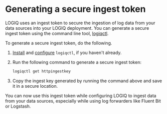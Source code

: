 # Generating a secure ingest token

LOGIQ uses an ingest token to secure the ingestion of log data from your data sources into your LOGIQ deployment. You can generate a secure ingest token using the command line tool, [logiqctl](https://logiqctl.logiq.ai).&#x20;

To generate a secure ingest token, do the following.&#x20;

1. [Install](https://logiqctl.logiq.ai/#quickstart) and [configure](https://logiqctl.logiq.ai/#configuring-logiqctl) `logiqctl`, if you haven't already.&#x20;
2.  Run the following command to generate a secure ingest token:

    ```bash
    logiqctl get httpingestkey
    ```
3. Copy the ingest key generated by running the command above and save it in a secure location.&#x20;

You can now use this ingest token while configuring LOGIQ to ingest data from your data sources, especially while using log forwarders like Fluent Bit or Logstash.&#x20;

